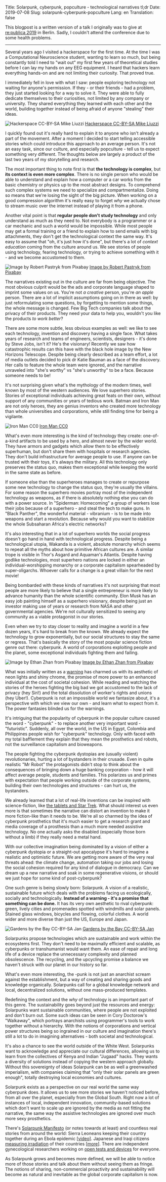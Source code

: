 Title: Solarpunk, cyberpunk, popculture - technological narratives tl;dr
Date: 2019-07-08
Slug: solarpunk-cyberpunk-popculture
Lang: en
Translation: false

This blogpost is a written version of a talk I originally was to give at [re:publica 2019](https://19.re-publica.com/en/session/solarpunk-cyberpunk-popculture-technological-narratives-tldr) in Berlin. Sadly, I couldn't attend the conference due to some health problems.

---

Several years ago I visited a hackerspace for the first time. At the time I was a Computational Neuroscience student, wanting to learn so much, but being constantly told I need to "wait out" my first few years of theoretical studies before I can lay my hands on any EEG equipment. I heard that hackers learn everything hands-on and are not limiting their curiosity. That proved true.

I immediately fell in love with what I saw: people exploring technology not waiting for anyone's permission. If they - or their friends - had a problem, they just started looking for a way to solve it. They were able to fully dedicate themselves to their curiosities, not limited by any company or university. They shared everything they learned with each other and the world, building together instead of being afraid of anyone "stealing" their ideas.

![Hackerspace CC-BY-SA Mike Liuzzi](/images/29_technological_narratives/hackerspace.jpg)
[Hackerspace CC-BY-SA Mike Liuzzi](http://www.mikeliuzzi.com/)

I quickly found out it's really hard to explain it to anyone who isn't already a part of the movement. After a moment I decided to start telling accessible stories which could introduce this approach to an average person. It's not an easy task, since our culture, and especially popculture - tell us to expect something very different. The thoughts below are largely a product of the last two years of my storytelling and research.

The most important thing to note first is that **the technology is complex**, but **its context is even more complex**. There is no single person who would be able to understand and explain how a computer or a car works from the basic chemistry or physics up to the most abstract designs. To comprehend such complex systems we need to specialize and compartmentalize. Doing so means that we're losing the sight of the big picture. When working on a good compression algorithm it's really easy to forget _why_ we actually chose to stream music over the internet instead of playing it from a phone.

Another vital point is that **regular people don't study technology** and only understand as much as they need to. Not everybody is a programmer or a car mechanic and such a world would be impossible. While most people may get a formal training or a friend to explain how to send emails with big attachments, they don't get the technological context the same way. It's easy to assume that "oh, it's just how it's done", but there's a lot of _context education_ coming from the culture around us. We see stories of people using technology, fearing technology, or trying to achieve something with it - and we become accustomed to them.

![Image by Robert Pastryk from Pixabay](/images/29_technological_narratives/apple.jpg)
[Image by Robert Pastryk from Pixabay](https://pixabay.com/photos/apple-store-hong-kong-shopping-1651877/)

The narratives existing out in the culture are far from being objective. The most obvious culprit would be the ads and corporate language shaped to imprint some values on us. You're not _a creative_ person, you're _an apple_ person. There are a lot of implicit assumptions going on in there as well: by just reformulating some questions, by forgetting to mention some things, the whole message is changed. Few Big Tech companies talk about the privacy of their products. They need your data to help you, wouldn't you like the products _to work better_?

There are some more subtle, less obvious examples as well: we like to see each technology, invention and discovery having a single face. What takes years of research and teams of engineers, scientists, designers - it's done by Steve Jobs, isn't it? He's the visionary! Recently we saw how catastrophic results can this have with the black hole image by the New Horizons Telescope. Despite being clearly described as a team effort, a lot of media outlets decided to pick dr Katie Bauman as a face of the discovery. Her calls to feature the whole team were ignored, and the narrative unraveled into "she's worthy" vs "she's unworthy" to be a face. Because someone needs to be!

It's not surprising given what's the mythology of the modern times, well known by most of the western audiences. We love superhero stories. Stories of exceptional individuals achieving great feats on their own, without support of any communities or years of tedious work. Batman and Iron Man are not only heroes, they are genius inventors who created more technology than whole universities and corporations, while still finding time for being a vigilante.

![Iron Man CC0](/images/29_technological_narratives/iron_man.jpg)
[Iron Man CC0](https://pxhere.com/en/photo/343455)

What's even more interesting is the kind of technology they create: one-of-a-kind artifacts to be used by a hero, and almost never by the wider world. They have armors and gadgets which allow them to be effectively superhuman, but don't share them with hospitals or research agencies. They don't build infrastructure for average people to use. If anyone can be trusted with their toys, it's always the military. All this technology only preserves the status quo, makes them exceptional while keeping the world in the same state as before.

If someone else than the superheroes manages to create or repurpose some new technology to change the status quo, they're usually the villains. For some reason the superhero movies portray most of the independent technology as weapons, as if there is absolutely nothing else you can do with a power source. In "Spiderman: Homecoming" a group of workers lose their jobs because of a superhero - and steal the tech to make guns. In "Black Panther", the wonderful material - vibranium - is to be made into weapons and start a revolution. Because why would you want to stabilize the whole Subsaharan Africa's electric networks?

It's also interesting that in a lot of superhero worlds the social progress doesn't go hand in hand with technological progress. Despite being a technological utopia, Wakanda is a violent, absolute monarchy which seems to repeat all the myths about how primitive African cultures are. A similar trope is visible in Thor's Asgard and Aquaman's Atlantis. Despite having godlike technologies, most superhero nations are locked in either an individual-worshipping monarchy or a corporate capitalism spearheaded by super-oligarchs. Whoever calls for a change is a great villain for the next movie!

Being bombarded with these kinds of narratives it's not surprising that most people are more likely to believe that a single entrepreneur is more likely to advance humanity than the whole scientific community. Elon Musk has an easy job painting himself as a superhero visionary, despite being just an investor making use of years or research from NASA and other governmental agencies. We're not culturally sensitized to seeing any community as a viable protagonist in our stories.

Even when we try to stay closer to reality and imagine a world in a few dozen years, it's hard to break from the known. We already expect the technology to grow exponentially, but our social structures to stay the same or regress. That's basically the story of the most popular science fiction genre out there: cyberpunk. A world of corporations exploiting people and the planet, some exceptional individuals fighting them and failing.

![Image by Ethan Zhan from Pixabay](/images/29_technological_narratives/cyberpunk.jpg)
[Image by Ethan Zhan from Pixabay](https://pixabay.com/photos/cyberpunk-chongqing-night-3723725/)

What was initially written as a [warning](https://m1k3y.com/2016/04/25/cyberpunk-was-supposed-to-be-a-warning-remastered-from-the-grinding-be-archives/) has charmed us with its aesthetic of neon lights and shiny chrome, the promise of more power to an enhanced individual at the cost of societal cohesion. While reading and watching the stories of the heroes fighting the big bad we got accustomed to the lack of privacy (hey Siri!) and the total dissolution of worker's rights and unions (hey Uber!). Cyberpunk is not an impossible world we fantasize about, it's a perspective with which we view our own - and learn what to expect from it. The power fantasies blinded us for the warnings.

It's intriguing that the popularity of cyberpunk in the popular culture caused the word - "cyberpunk" - to replace another very important word - "futuristic". Suddenly, all over the world, in the US in Egypt, Colombia and Philippines people wish for "cyberpunk" technology. Only with faced with my total bafflement they explain that they mean the prosthetics and robots, not the surveillance capitalism and bioweapons.

The people fighting the cyberpunk dystopias are (usually violent) revolutionaries, hurting a lot of bystanders in their crusade. Even in quite realistic "Mr Robot" the protagonists didn't stop to think about the consequences of bringing down a huge banking corporation - how it will affect average people, students and families. This polarizes us and primes with expectation that people working outside of the corporate systems, building their own technologies and structures - can hurt us, the bystanders.

We already learned that a lot of real-life inventions can be inspired with science-fiction, like [the tablets and Star Trek](https://arstechnica.com/gadgets/2016/09/how-star-trek-artists-imagined-the-ipad-23-years-ago/). What should interest us even more is that sometimes the narrative can distort an invention to make it more fiction-like than it needs to be. We're all so charmed by the idea of cyberpunk prosthetics that it's much easier to get a research grant and media coverage of a prosthesis than a much more needed assistive technology. No one actually asks the disabled (especially those born without a limb) if they really need a metal hand.
 
With our collective imagination being dominated by a vision of either a cyberpunk dystopia or a straight-out apocalypse it's hard to imagine a realistic and optimistic future. We are getting more aware of the very real threats ahead: the climate change, automation taking our jobs and losing the social cohesion required for any kind of dialogue in democracy. Can we dream up a new narrative and soak in some regenerative visions, or should we just hope for some kind of post-cyberpunk?

One such genre is being slowly born: Solarpunk. A vision of a realistic, sustainable future which deals with the problems facing us ecologically, socially and technologically. **Instead of a warning - it's a promise that something can be done.** It has its very own aesthetic to rival cyberpunk: green, lively cities and promenades spotted with windmills and solar panels. Stained glass windows, bicycles and flowing, colorful clothes. A world wider and more diverse than just the US, Europe and Japan.

![Gardens by the Bay CC-BY-SA Jan](/images/29_technological_narratives/solarpunk.jpg)
[Gardens by the Bay CC-BY-SA Jan](https://commons.wikimedia.org/wiki/File:OCBC_Skyway,_Gardens_By_The_Bay,_Singapore_-_20140809.jpg)

Solarpunks propose technologies which are sustainable and work within the ecosystems first. They don't need to be maximally efficient and scalable, as cyberpunks or transhumanist would want them. An ease of repair and long life of a device replace the unnecessary complexity and planned obsolescence. The recycling, and the upcycling promise a balance we haven't struck with our planet in our history so far.

What's even more interesting, the -punk is not just an anarchist scream against the establishment, but a way of creating and sharing goods and knowledge organically. Solarpunks call for a global knowledge network and local, decentralized solutions, without one mass-produced templates.

Redefining the context and the _why_ of technology is an important part of this genre. The sustainability goes beyond just the resources and energy: Solarpunks want sustainable communities, where people are not exploited and don't burn out. Some such ideas can be seen in Cory Doctorow's "Walkaway", which portrays anarchists using programmer's tools to work together without a hierarchy. With the notions of corporations and vertical power structures being so ingrained in our culture and imagination there's still a lot to do in imagining alternatives - both societal and technological.

It's also a chance to see the world outside of the White West. Solarpunks want to acknowledge and appreciate our cultural differences, allowing us to learn from the collectives of Kenya and Indian "Jugaad" hacks. They wants a diversity of solutions instead of copying the western approach globally. Without this sovereignty of ideas Solarpunk can be as well a greenwashed imperialism, with companies claiming that "only their solar panels are green enough", totally destroying local economies and cultures.

Solarpunk exists as a perspective on our real world the same way cyberpunk does. It allows us to see more stories we haven't noticed before, from all over the planet, especially from the Global South. Right now a lot of instances of local, independent innovation, community-based solutions which don't want to scale up are ignored by the media as not fitting the narrative, the same way the assistive technologies are ignored over much more sexy prosthetics.

There's [Solarpunk Manifesto](https://hieroglyph.asu.edu/2014/09/solarpunk-notes-toward-a-manifesto/) (or notes towards at least) and countless real stories from around the world: Sierra Leoneans keeping their country together during an Ebola epidemic [[video](https://www.youtube.com/watch?v=ciV0hCbz3uw)]. Japanese and Iraqi citizens [measuring irradiation](https://www.fastcompany.com/3030731/why-collecting-data-in-conflict-zones-is-invaluable-and-nearly-impossible) of their countries [[more](https://blog.safecast.org/2014/04/safecasting-iraq-open-data-to-open-doors/)]. There are independent gynecological researchers working on [open tests and devices](http://www.makery.info/en/2015/06/30/gynepunk-les-sorcieres-cyborg-de-la-gynecologie-diy/) for everyone.

As Solarpunk grows and becomes more defined, we will be able to notice more of those stories and talk about them without seeing them as fringe. The notions of sharing, non-commercial proactivity and sustainability will become as natural and  	inevitable as the global corporate capitalism is now.